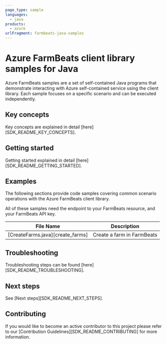 ```yaml
---
page_type: sample
languages:
  - java
products:
  - azure
urlFragment: farmbeats-java-samples
---
```


# Azure FarmBeats client library samples for Java

Azure FarmBeats samples are a set of self-contained Java programs that demonstrate interacting with Azure self-contained service using the client library. Each sample focuses on a specific scenario and can be executed independently.

## Key concepts

Key concepts are explained in detail [here][SDK_README_KEY_CONCEPTS].

## Getting started

Getting started explained in detail [here][SDK_README_GETTING_STARTED].

## Examples

The following sections provide code samples covering common scenario operations with the Azure FarmBeats client library.

All of these samples need the endpoint to your FarmBeats resource, and your FarmBeats API key.

|**File Name**|**Description**|
|----------------|-------------|
|[CreateFarms.java][create_farms]|Create a farm in FarmBeats|

## Troubleshooting

Troubleshooting steps can be found [here][SDK_README_TROUBLESHOOTING].

## Next steps

See [Next steps][SDK_README_NEXT_STEPS].

## Contributing

If you would like to become an active contributor to this project please refer to our [Contribution Guidelines][SDK_README_CONTRIBUTING] for more information.

<!-- LINKS -->
<!-- [SDK_README_CONTRIBUTING]: https://github.com/Azure/azure-sdk-for-java/blob/master/sdk/farmbeats/azure-verticals-agrifood-farming/README.md#contributing -->
<!-- [SDK_README_GETTING_STARTED]: https://github.com/Azure/azure-sdk-for-java/blob/master/sdk/farmbeats/azure-verticals-agrifood-farming/README.md#getting-started -->
<!-- [SDK_README_TROUBLESHOOTING]: https://github.com/Azure/azure-sdk-for-java/blob/master/sdk/farmbeats/azure-verticals-agrifood-farming/README.md#troubleshooting -->
<!-- [SDK_README_KEY_CONCEPTS]: https://github.com/Azure/azure-sdk-for-java/blob/master/sdk/farmbeats/azure-verticals-agrifood-farming/README.md#key-concepts -->
<!-- [SDK_README_DEPENDENCY]: https://github.com/Azure/azure-sdk-for-java/blob/master/sdk/farmbeats/azure-verticals-agrifood-farming/README.md#include-the-package -->
<!-- [SDK_README_NEXT_STEPS]: https://github.com/Azure/azure-sdk-for-java/blob/master/sdk/farmbeats/azure-verticals-agrifood-farming/README.md#next-steps -->
<!-- [create_farms]: https://github.com/Azure/azure-sdk-for-java/blob/master/sdk/farmbeats/azure-verticals-agrifood-farming/src/samples/java/com/azure/verticals/agrifood/farming/CreateFarms.java -->
